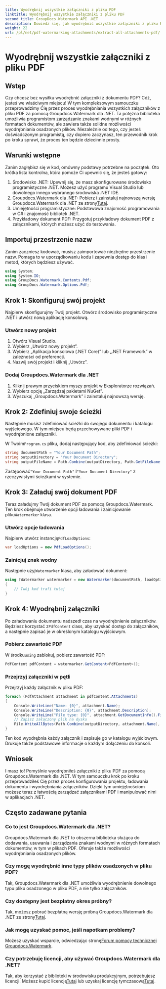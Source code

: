 ```yaml
---
title: Wyodrębnij wszystkie załączniki z pliku PDF
linktitle: Wyodrębnij wszystkie załączniki z pliku PDF
second_title: GroupDocs.Watermark API .NET
description: Dowiedz się, jak wyodrębnić wszystkie załączniki z pliku PDF za pomocą Groupdocs.Watermark dla .NET. Postępuj zgodnie z naszym przewodnikiem krok po kroku, aby uzyskać bezproblemowy proces ekstrakcji.
weight: 22
url: /pl/net/pdf-watermarking-attachments/extract-all-attachments-pdf/
---
```


# Wyodrębnij wszystkie załączniki z pliku PDF

## Wstęp
Czy chcesz bez wysiłku wyodrębnić załączniki z dokumentu PDF? Cóż, jesteś we właściwym miejscu! W tym kompleksowym samouczku przeprowadzimy Cię przez proces wyodrębniania wszystkich załączników z pliku PDF za pomocą Groupdocs.Watermark dla .NET. Ta potężna biblioteka umożliwia programistom zarządzanie znakami wodnymi w różnych formatach dokumentów, ale zawiera także solidne możliwości wyodrębniania osadzonych plików. Niezależnie od tego, czy jesteś doświadczonym programistą, czy dopiero zaczynasz, ten przewodnik krok po kroku sprawi, że proces ten będzie dziecinnie prosty.
## Warunki wstępne
Zanim zagłębisz się w kod, omówmy podstawy potrzebne na początek. Oto krótka lista kontrolna, która pomoże Ci upewnić się, że jesteś gotowy:
1. Środowisko .NET: Upewnij się, że masz skonfigurowane środowisko programistyczne .NET. Możesz użyć programu Visual Studio lub dowolnego innego wybranego środowiska .NET IDE.
2.  Groupdocs.Watermark dla .NET: Pobierz i zainstaluj najnowszą wersję Groupdocs.Watermark dla .NET ze strony[Tutaj](https://releases.groupdocs.com/Watermark/net/).
3. Umiejętności programistyczne: Podstawowa znajomość programowania w C# i znajomość bibliotek .NET.
4. Przykładowy dokument PDF: Przygotuj przykładowy dokument PDF z załącznikami, których możesz użyć do testowania.
## Importuj przestrzenie nazw
Zanim zaczniesz kodować, musisz zaimportować niezbędne przestrzenie nazw. Pomaga to w uporządkowaniu kodu i zapewnia dostęp do klas i metod, których będziesz używać.
```csharp
using System;
using System.IO;
using GroupDocs.Watermark.Contents.Pdf;
using GroupDocs.Watermark.Options.Pdf;
```
## Krok 1: Skonfiguruj swój projekt
Najpierw skonfigurujmy Twój projekt. Otwórz środowisko programistyczne .NET i utwórz nową aplikację konsolową.
### Utwórz nowy projekt
1. Otwórz Visual Studio.
2. Wybierz „Utwórz nowy projekt”.
3. Wybierz „Aplikacja konsolowa (.NET Core)” lub „.NET Framework” w zależności od preferencji.
4. Nazwij swój projekt i kliknij „Utwórz”.
### Dodaj Groupdocs.Watermark dla .NET
1. Kliknij prawym przyciskiem myszy projekt w Eksploratorze rozwiązań.
2. Wybierz opcję „Zarządzaj pakietami NuGet”.
3. Wyszukaj „Groupdocs.Watermark” i zainstaluj najnowszą wersję.
## Krok 2: Zdefiniuj swoje ścieżki
Następnie musisz zdefiniować ścieżki do swojego dokumentu i katalogu wyjściowego. W tym miejscu będą przechowywane pliki PDF i wyodrębnione załączniki.

 W Twoim`Program.cs` pliku, dodaj następujący kod, aby zdefiniować ścieżki:
```csharp
string documentPath = "Your Document Path";
string outputDirectory = "Your Document Directory";
string outputFileName = Path.Combine(outputDirectory, Path.GetFileName(documentPath));
```
 Zastępować`"Your Document Path"` I`"Your Document Directory"` z rzeczywistymi ścieżkami w systemie.
## Krok 3: Załaduj swój dokument PDF
 Teraz załadujmy Twój dokument PDF za pomocą Groupdocs.Watermark. Ten krok obejmuje utworzenie opcji ładowania i zainicjowanie pliku`Watermarker` klasa.
### Utwórz opcje ładowania
 Najpierw utwórz instancję`PdfLoadOptions`:
```csharp
var loadOptions = new PdfLoadOptions();
```
### Zainicjuj znak wodny
 Następnie użyj`Watermarker` klasa, aby załadować dokument:
```csharp
using (Watermarker watermarker = new Watermarker(documentPath, loadOptions))
{
    // Twój kod trafi tutaj
}
```
## Krok 4: Wyodrębnij załączniki
Po załadowaniu dokumentu nadszedł czas na wyodrębnienie załączników. Będziesz korzystać z`PdfContent` class, aby uzyskać dostęp do załączników, a następnie zapisać je w określonym katalogu wyjściowym.
### Pobierz zawartość PDF
 W środku`using` zablokuj, pobierz zawartość PDF:
```csharp
PdfContent pdfContent = watermarker.GetContent<PdfContent>();
```
### Przejrzyj załączniki w pętli
Przejrzyj każdy załącznik w pliku PDF:
```csharp
foreach (PdfAttachment attachment in pdfContent.Attachments)
{
    Console.WriteLine("Name: {0}", attachment.Name);
    Console.WriteLine("Description: {0}", attachment.Description);
    Console.WriteLine("File type: {0}", attachment.GetDocumentInfo().FileType);
    // Zapisz załączony plik na dysku
    File.WriteAllBytes(Path.Combine(outputDirectory, attachment.Name), attachment.Content);
}
```
Ten kod wyodrębnia każdy załącznik i zapisuje go w katalogu wyjściowym. Drukuje także podstawowe informacje o każdym dołączeniu do konsoli.
## Wniosek
I masz to! Pomyślnie wyodrębniłeś załączniki z pliku PDF za pomocą Groupdocs.Watermark dla .NET. W tym samouczku krok po kroku przeprowadziłeś Cię przez proces konfigurowania projektu, ładowania dokumentu i wyodrębniania załączników. Dzięki tym umiejętnościom możesz teraz z łatwością zarządzać załącznikami PDF i manipulować nimi w aplikacjach .NET.
## Często zadawane pytania
### Co to jest Groupdocs.Watermark dla .NET?
Groupdocs.Watermark dla .NET to obszerna biblioteka służąca do dodawania, usuwania i zarządzania znakami wodnymi w różnych formatach dokumentów, w tym w plikach PDF. Oferuje także możliwości wyodrębniania osadzonych plików.
### Czy mogę wyodrębnić inne typy plików osadzonych w pliku PDF?
Tak, Groupdocs.Watermark dla .NET umożliwia wyodrębnienie dowolnego typu pliku osadzonego w pliku PDF, a nie tylko załączników.
### Czy dostępny jest bezpłatny okres próbny?
 Tak, możesz pobrać bezpłatną wersję próbną Groupdocs.Watermark dla .NET ze strony[Tutaj](https://releases.groupdocs.com/).
### Jak mogę uzyskać pomoc, jeśli napotkam problemy?
 Możesz uzyskać wsparcie, odwiedzając stronę[Forum pomocy technicznej Groupdocs.Watermark](https://forum.groupdocs.com/c/watermark/19).
### Czy potrzebuję licencji, aby używać Groupdocs.Watermark dla .NET?
 Tak, aby korzystać z biblioteki w środowisku produkcyjnym, potrzebujesz licencji. Możesz kupić licencję[Tutaj](https://purchase.groupdocs.com/buy) lub uzyskaj licencję tymczasową[Tutaj](https://purchase.groupdocs.com/temporary-license/).